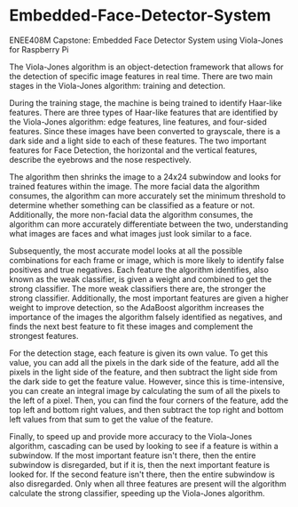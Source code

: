 # Embedded-Face-Detector-System
ENEE408M Capstone: Embedded Face Detector System using Viola-Jones for Raspberry Pi

The Viola-Jones algorithm is an object-detection framework that allows for the detection of specific image features in real time. There are two main stages in the Viola-Jones algorithm: training and detection.

During the training stage, the machine is being trained to identify Haar-like features. There are three types of Haar-like features that are identified by the Viola-Jones algorithm: edge features, line features, and four-sided features. Since these images have been converted to grayscale, there is a dark side and a light side to each of these features. The two important features for Face Detection, the horizontal and the vertical features, describe the eyebrows and the nose respectively.

The algorithm then shrinks the image to a 24x24 subwindow and looks for trained features within the image. The more facial data the algorithm consumes, the algorithm can more accurately set the minimum threshold to determine whether something can be classified as a feature or not. Additionally, the more non-facial data the algorithm consumes, the algorithm can more accurately differentiate between the two, understanding what images are faces and what images just look similar to a face.

Subsequently, the most accurate model looks at all the possible combinations for each frame or image, which is more likely to identify false positives and true negatives. Each feature the algorithm identifies, also known as the weak classifier, is given a weight and combined to get the strong classifier. The more weak classifiers there are, the stronger the strong classifier. Additionally, the most important features are given a higher weight to improve detection, so the AdaBoost algorithm increases the importance of the images the algorithm falsely identified as negatives, and finds the next best feature to fit these images and complement the strongest features. 

For the detection stage, each feature is given its own value. To get this value, you can add all the pixels in the dark side of the feature, add all the pixels in the light side of the feature, and then subtract the light side from the dark side to get the feature value. However, since this is time-intensive, you can create an integral image by calculating the sum of all the pixels to the left of a pixel. Then, you can find the four corners of the feature, add the top left and bottom right values, and then subtract the top right and bottom left values from that sum to get the value of the feature.

Finally, to speed up and provide more accuracy to the Viola-Jones algorithm, cascading can be used by looking to see if a feature is within a subwindow. If the most important feature isn't there, then the entire subwindow is disregarded, but if it is, then the next important feature is looked for. If the second feature isn't there, then the entire subwindow is also disregarded. Only when all three features are present will the algorithm calculate the strong classifier, speeding up the Viola-Jones algorithm.

